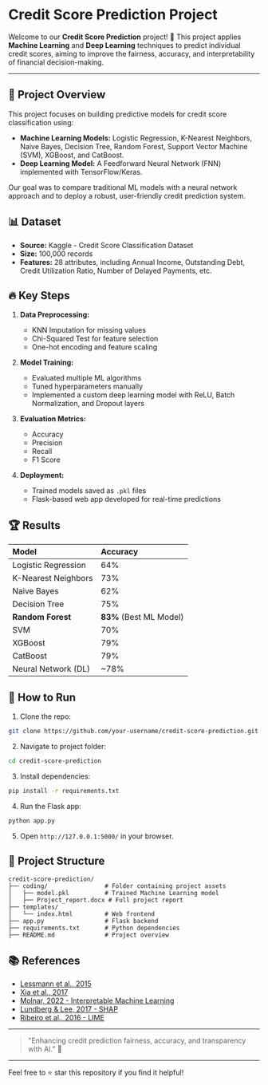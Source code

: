 # Credit Score Prediction Project

Welcome to our **Credit Score Prediction** project! 🚀 This project applies **Machine Learning** and **Deep Learning** techniques to predict individual credit scores, aiming to improve the fairness, accuracy, and interpretability of financial decision-making.

---

## 📄 Project Overview

This project focuses on building predictive models for credit score classification using:
- **Machine Learning Models:** Logistic Regression, K-Nearest Neighbors, Naive Bayes, Decision Tree, Random Forest, Support Vector Machine (SVM), XGBoost, and CatBoost.
- **Deep Learning Model:** A Feedforward Neural Network (FNN) implemented with TensorFlow/Keras.

Our goal was to compare traditional ML models with a neural network approach and to deploy a robust, user-friendly credit prediction system.


## 📊 Dataset
- **Source:** Kaggle - Credit Score Classification Dataset
- **Size:** 100,000 records
- **Features:** 28 attributes, including Annual Income, Outstanding Debt, Credit Utilization Ratio, Number of Delayed Payments, etc.


## 🔥 Key Steps

1. **Data Preprocessing:**
   - KNN Imputation for missing values
   - Chi-Squared Test for feature selection
   - One-hot encoding and feature scaling

2. **Model Training:**
   - Evaluated multiple ML algorithms
   - Tuned hyperparameters manually
   - Implemented a custom deep learning model with ReLU, Batch Normalization, and Dropout layers

3. **Evaluation Metrics:**
   - Accuracy
   - Precision
   - Recall
   - F1 Score

4. **Deployment:**
   - Trained models saved as `.pkl` files
   - Flask-based web app developed for real-time predictions


## 🏆 Results

| Model | Accuracy |
|:---|:---|
| Logistic Regression | 64% |
| K-Nearest Neighbors | 73% |
| Naive Bayes | 62% |
| Decision Tree | 75% |
| **Random Forest** | **83%** (Best ML Model) |
| SVM | 70% |
| XGBoost | 79% |
| CatBoost | 79% |
| Neural Network (DL) | ~78% |


## 🚀 How to Run

1. Clone the repo:
```bash
git clone https://github.com/your-username/credit-score-prediction.git
```

2. Navigate to project folder:
```bash
cd credit-score-prediction
```

3. Install dependencies:
```bash
pip install -r requirements.txt
```

4. Run the Flask app:
```bash
python app.py
```

5. Open `http://127.0.0.1:5000/` in your browser.


## 📂 Project Structure

```
credit-score-prediction/
├── coding/                # Folder containing project assets
│   ├── model.pkl          # Trained Machine Learning model
│   ├── Project_report.docx # Full project report
├── templates/
│   └── index.html         # Web frontend
├── app.py                 # Flask backend
├── requirements.txt       # Python dependencies
├── README.md              # Project overview
```


## 📚 References
- [Lessmann et al., 2015](https://doi.org/10.1016/j.ejor.2015.05.030)
- [Xia et al., 2017](https://doi.org/10.1016/j.eswa.2017.02.017)
- [Molnar, 2022 - Interpretable Machine Learning](https://christophm.github.io/interpretable-ml-book/)
- [Lundberg & Lee, 2017 - SHAP](https://proceedings.neurips.cc/paper/2017/file/8a20a8621978632d76c43dfd28b67767-Paper.pdf)
- [Ribeiro et al., 2016 - LIME](https://dl.acm.org/doi/10.1145/2939672.2939778)




---

> "Enhancing credit prediction fairness, accuracy, and transparency with AI." 🚀

---

Feel free to ⭐ star this repository if you find it helpful!
